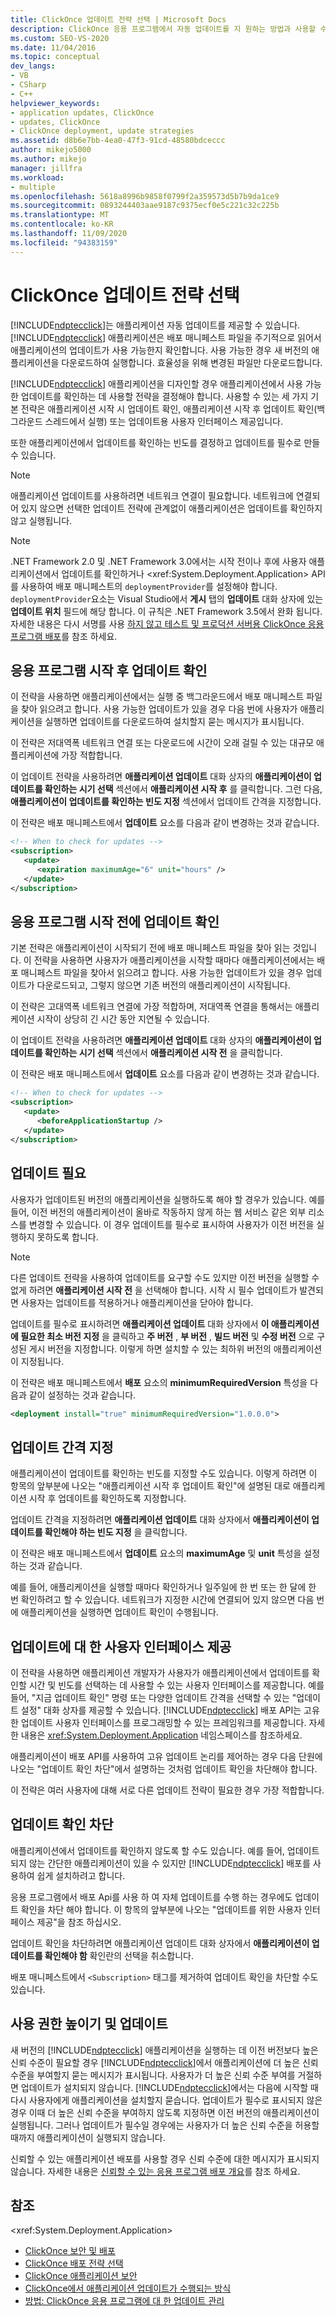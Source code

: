 ```yaml
---
title: ClickOnce 업데이트 전략 선택 | Microsoft Docs
description: ClickOnce 응용 프로그램에서 자동 업데이트를 지 원하는 방법과 사용할 수 있는 업데이트 전략에 대해 알아봅니다.
ms.custom: SEO-VS-2020
ms.date: 11/04/2016
ms.topic: conceptual
dev_langs:
- VB
- CSharp
- C++
helpviewer_keywords:
- application updates, ClickOnce
- updates, ClickOnce
- ClickOnce deployment, update strategies
ms.assetid: d8b6e7bb-4ea0-47f3-91cd-48580bdceccc
author: mikejo5000
ms.author: mikejo
manager: jillfra
ms.workload:
- multiple
ms.openlocfilehash: 5618a8996b9858f0799f2a359573d5b7b9da1ce9
ms.sourcegitcommit: 0893244403aae9187c9375ecf0e5c221c32c225b
ms.translationtype: MT
ms.contentlocale: ko-KR
ms.lasthandoff: 11/09/2020
ms.locfileid: "94383159"
---
```

# <a name="choose-a-clickonce-update-strategy"></a>ClickOnce 업데이트 전략 선택
[!INCLUDE[ndptecclick](../deployment/includes/ndptecclick_md.md)]는 애플리케이션 자동 업데이트를 제공할 수 있습니다. [!INCLUDE[ndptecclick](../deployment/includes/ndptecclick_md.md)] 애플리케이션은 배포 매니페스트 파일을 주기적으로 읽어서 애플리케이션의 업데이트가 사용 가능한지 확인합니다. 사용 가능한 경우 새 버전의 애플리케이션을 다운로드하여 실행합니다. 효율성을 위해 변경된 파일만 다운로드합니다.

 [!INCLUDE[ndptecclick](../deployment/includes/ndptecclick_md.md)] 애플리케이션을 디자인할 경우 애플리케이션에서 사용 가능한 업데이트를 확인하는 데 사용할 전략을 결정해야 합니다. 사용할 수 있는 세 가지 기본 전략은 애플리케이션 시작 시 업데이트 확인, 애플리케이션 시작 후 업데이트 확인(백그라운드 스레드에서 실행) 또는 업데이트용 사용자 인터페이스 제공입니다.

 또한 애플리케이션에서 업데이트를 확인하는 빈도를 결정하고 업데이트를 필수로 만들 수 있습니다.

> [!NOTE]
> 애플리케이션 업데이트를 사용하려면 네트워크 연결이 필요합니다. 네트워크에 연결되어 있지 않으면 선택한 업데이트 전략에 관계없이 애플리케이션은 업데이트를 확인하지 않고 실행됩니다.

> [!NOTE]
> .NET Framework 2.0 및 .NET Framework 3.0에서는 시작 전이나 후에 사용자 애플리케이션에서 업데이트를 확인하거나 \<xref:System.Deployment.Application> API를 사용하여 배포 매니페스트의 `deploymentProvider`를 설정해야 합니다. `deploymentProvider`요소는 Visual Studio에서 **게시** 탭의 **업데이트** 대화 상자에 있는 **업데이트 위치** 필드에 해당 합니다. 이 규칙은 .NET Framework 3.5에서 완화 됩니다. 자세한 내용은 다시 서명를 사용 [하지 않고 테스트 및 프로덕션 서버용 ClickOnce 응용 프로그램 배포](../deployment/deploying-clickonce-applications-for-testing-and-production-without-resigning.md)를 참조 하세요.

## <a name="check-for-updates-after-application-startup"></a>응용 프로그램 시작 후 업데이트 확인
 이 전략을 사용하면 애플리케이션에서는 실행 중 백그라운드에서 배포 매니페스트 파일을 찾아 읽으려고 합니다. 사용 가능한 업데이트가 있을 경우 다음 번에 사용자가 애플리케이션을 실행하면 업데이트를 다운로드하여 설치할지 묻는 메시지가 표시됩니다.

 이 전략은 저대역폭 네트워크 연결 또는 다운로드에 시간이 오래 걸릴 수 있는 대규모 애플리케이션에 가장 적합합니다.

 이 업데이트 전략을 사용하려면 **애플리케이션 업데이트** 대화 상자의 **애플리케이션이 업데이트를 확인하는 시기 선택** 섹션에서 **애플리케이션 시작 후** 를 클릭합니다. 그런 다음, **애플리케이션이 업데이트를 확인하는 빈도 지정** 섹션에서 업데이트 간격을 지정합니다.

 이 전략은 배포 매니페스트에서 **업데이트** 요소를 다음과 같이 변경하는 것과 같습니다.

```xml
<!-- When to check for updates -->
<subscription>
   <update>
      <expiration maximumAge="6" unit="hours" />
   </update>
</subscription>
```

## <a name="check-for-updates-before-application-startup"></a>응용 프로그램 시작 전에 업데이트 확인
 기본 전략은 애플리케이션이 시작되기 전에 배포 매니페스트 파일을 찾아 읽는 것입니다. 이 전략을 사용하면 사용자가 애플리케이션을 시작할 때마다 애플리케이션에서는 배포 매니페스트 파일을 찾아서 읽으려고 합니다. 사용 가능한 업데이트가 있을 경우 업데이트가 다운로드되고, 그렇지 않으면 기존 버전의 애플리케이션이 시작됩니다.

 이 전략은 고대역폭 네트워크 연결에 가장 적합하며, 저대역폭 연결을 통해서는 애플리케이션 시작이 상당히 긴 시간 동안 지연될 수 있습니다.

 이 업데이트 전략을 사용하려면 **애플리케이션 업데이트** 대화 상자의 **애플리케이션이 업데이트를 확인하는 시기 선택** 섹션에서 **애플리케이션 시작 전** 을 클릭합니다.

 이 전략은 배포 매니페스트에서 **업데이트** 요소를 다음과 같이 변경하는 것과 같습니다.

```xml
<!-- When to check for updates -->
<subscription>
   <update>
      <beforeApplicationStartup />
   </update>
</subscription>
```

## <a name="make-updates-required"></a>업데이트 필요
 사용자가 업데이트된 버전의 애플리케이션을 실행하도록 해야 할 경우가 있습니다. 예를 들어, 이전 버전의 애플리케이션이 올바로 작동하지 않게 하는 웹 서비스 같은 외부 리소스를 변경할 수 있습니다. 이 경우 업데이트를 필수로 표시하여 사용자가 이전 버전을 실행하지 못하도록 합니다.

> [!NOTE]
> 다른 업데이트 전략을 사용하여 업데이트를 요구할 수도 있지만 이전 버전을 실행할 수 없게 하려면 **애플리케이션 시작 전** 을 선택해야 합니다. 시작 시 필수 업데이트가 발견되면 사용자는 업데이트를 적용하거나 애플리케이션을 닫아야 합니다.

 업데이트를 필수로 표시하려면 **애플리케이션 업데이트** 대화 상자에서 **이 애플리케이션에 필요한 최소 버전 지정** 을 클릭하고 **주 버전** , **부 버전** , **빌드 버전** 및 **수정 버전** 으로 구성된 게시 버전을 지정합니다. 이렇게 하면 설치할 수 있는 최하위 버전의 애플리케이션이 지정됩니다.

 이 전략은 배포 매니페스트에서 **배포** 요소의 **minimumRequiredVersion** 특성을 다음과 같이 설정하는 것과 같습니다.

```xml
<deployment install="true" minimumRequiredVersion="1.0.0.0">
```

## <a name="specify-update-intervals"></a>업데이트 간격 지정
 애플리케이션이 업데이트를 확인하는 빈도를 지정할 수도 있습니다. 이렇게 하려면 이 항목의 앞부분에 나오는 &quot;애플리케이션 시작 후 업데이트 확인&quot;에 설명된 대로 애플리케이션 시작 후 업데이트를 확인하도록 지정합니다.

 업데이트 간격을 지정하려면 **애플리케이션 업데이트** 대화 상자에서 **애플리케이션이 업데이트를 확인해야 하는 빈도 지정** 을 클릭합니다.

 이 전략은 배포 매니페스트에서 **업데이트** 요소의 **maximumAge** 및 **unit** 특성을 설정하는 것과 같습니다.

 예를 들어, 애플리케이션을 실행할 때마다 확인하거나 일주일에 한 번 또는 한 달에 한 번 확인하려고 할 수 있습니다. 네트워크가 지정한 시간에 연결되어 있지 않으면 다음 번에 애플리케이션을 실행하면 업데이트 확인이 수행됩니다.

## <a name="provide-a-user-interface-for-updates"></a>업데이트에 대 한 사용자 인터페이스 제공
 이 전략을 사용하면 애플리케이션 개발자가 사용자가 애플리케이션에서 업데이트를 확인할 시간 및 빈도를 선택하는 데 사용할 수 있는 사용자 인터페이스를 제공합니다. 예를 들어, "지금 업데이트 확인" 명령 또는 다양한 업데이트 간격을 선택할 수 있는 "업데이트 설정" 대화 상자를 제공할 수 있습니다. [!INCLUDE[ndptecclick](../deployment/includes/ndptecclick_md.md)] 배포 API는 고유한 업데이트 사용자 인터페이스를 프로그래밍할 수 있는 프레임워크를 제공합니다. 자세한 내용은 <xref:System.Deployment.Application> 네임스페이스를 참조하세요.

 애플리케이션이 배포 API를 사용하여 고유 업데이트 논리를 제어하는 경우 다음 단원에 나오는 &quot;업데이트 확인 차단&quot;에서 설명하는 것처럼 업데이트 확인을 차단해야 합니다.

 이 전략은 여러 사용자에 대해 서로 다른 업데이트 전략이 필요한 경우 가장 적합합니다.

## <a name="block-update-checking"></a>업데이트 확인 차단
 애플리케이션에서 업데이트를 확인하지 않도록 할 수도 있습니다. 예를 들어, 업데이트되지 않는 간단한 애플리케이션이 있을 수 있지만 [!INCLUDE[ndptecclick](../deployment/includes/ndptecclick_md.md)] 배포를 사용하여 쉽게 설치하려고 합니다.

 응용 프로그램에서 배포 Api를 사용 하 여 자체 업데이트를 수행 하는 경우에도 업데이트 확인을 차단 해야 합니다. 이 항목의 앞부분에 나오는 "업데이트를 위한 사용자 인터페이스 제공"을 참조 하십시오.

 업데이트 확인을 차단하려면 애플리케이션 업데이트 대화 상자에서 **애플리케이션이 업데이트를 확인해야 함** 확인란의 선택을 취소합니다.

 배포 매니페스트에서 `<Subscription>` 태그를 제거하여 업데이트 확인을 차단할 수도 있습니다.

## <a name="permission-elevation-and-updates"></a>사용 권한 높이기 및 업데이트
 새 버전의 [!INCLUDE[ndptecclick](../deployment/includes/ndptecclick_md.md)] 애플리케이션을 실행하는 데 이전 버전보다 높은 신뢰 수준이 필요할 경우 [!INCLUDE[ndptecclick](../deployment/includes/ndptecclick_md.md)]에서 애플리케이션에 더 높은 신뢰 수준을 부여할지 묻는 메시지가 표시됩니다. 사용자가 더 높은 신뢰 수준 부여를 거절하면 업데이트가 설치되지 않습니다. [!INCLUDE[ndptecclick](../deployment/includes/ndptecclick_md.md)]에서는 다음에 시작할 때 다시 사용자에게 애플리케이션을 설치할지 묻습니다. 업데이트가 필수로 표시되지 않은 경우 이때 더 높은 신뢰 수준을 부여하지 않도록 지정하면 이전 버전의 애플리케이션이 실행됩니다. 그러나 업데이트가 필수일 경우에는 사용자가 더 높은 신뢰 수준을 허용할 때까지 애플리케이션이 실행되지 않습니다.

 신뢰할 수 있는 애플리케이션 배포를 사용할 경우 신뢰 수준에 대한 메시지가 표시되지 않습니다. 자세한 내용은 [신뢰할 수 있는 응용 프로그램 배포 개요](../deployment/trusted-application-deployment-overview.md)를 참조 하세요.

## <a name="see-also"></a>참조
 \<xref:System.Deployment.Application>
- [ClickOnce 보안 및 배포](../deployment/clickonce-security-and-deployment.md)
- [ClickOnce 배포 전략 선택](../deployment/choosing-a-clickonce-deployment-strategy.md)
- [ClickOnce 애플리케이션 보안](../deployment/securing-clickonce-applications.md)
- [ClickOnce에서 애플리케이션 업데이트가 수행되는 방식](../deployment/how-clickonce-performs-application-updates.md)
- [방법: ClickOnce 응용 프로그램에 대 한 업데이트 관리](../deployment/how-to-manage-updates-for-a-clickonce-application.md)
